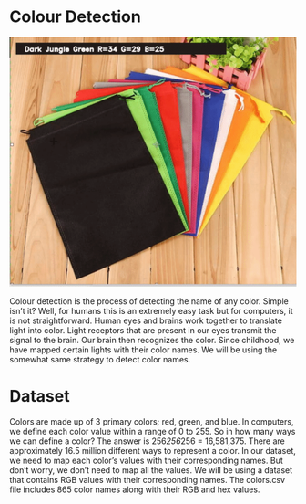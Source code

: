 # Colour Detection
<p align="center">
  <img src="https://github.com/Abdelrhman2022/Colour-Detection/blob/main/Color.gif" alt="Colour Detection" />
</p>
Colour detection is the process of detecting the name of any color. Simple isn’t it? Well, for humans this is an extremely easy task but for computers, it is not straightforward. Human eyes and brains work together to translate light into color. Light receptors that are present in our eyes transmit the signal to the brain. Our brain then recognizes the color. Since childhood, we have mapped certain lights with their color names. We will be using the somewhat same strategy to detect color names.

# Dataset
Colors are made up of 3 primary colors; red, green, and blue. In computers, we define each color value within a range of 0 to 255. So in how many ways we can define a color? The answer is 256*256*256 = 16,581,375. There are approximately 16.5 million different ways to represent a color. In our dataset, we need to map each color’s values with their corresponding names. But don’t worry, we don’t need to map all the values. We will be using a dataset that contains RGB values with their corresponding names. The colors.csv file includes 865 color names along with their RGB and hex values.


